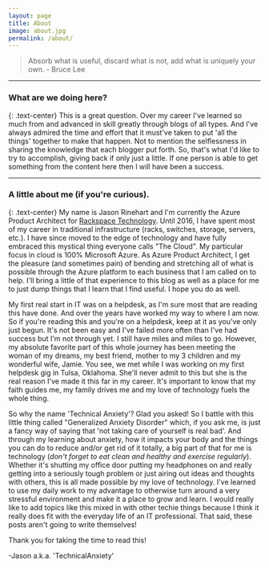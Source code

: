 ```yaml
---
layout: page
title: About
image: about.jpg
permalink: /about/
---
```




> Absorb what is useful, discard what is not, add what is uniquely your own.   - Bruce Lee


***
### What are we doing here?
{: .text-center}
This is a great question. Over my career I've learned so much from and advanced in skill greatly through blogs of all types. And I've always admired the time and effort that it must've taken to put 'all the things' together to make that happen. Not to mention the selflessness in sharing the knowledge that each blogger put forth. So, that's what I'd like to try to accomplish, giving back if only just a little. If one person is able to get something from the content here then I will have been a success.


***
### A little about me (if you're curious).
{: .text-center}
My name is Jason Rinehart and I'm currently the Azure Product Architect for [Rackspace Technology]([https://www.rackspace.com/]). Until 2016, I have spent most of my career in traditional infrastructure (racks, switches, storage, servers, etc.). I have since moved to the edge of technology and have fully embraced this mystical thing everyone calls "The Cloud". My particular focus in cloud is 100% Microsoft Azure. As Azure Product Architect, I get the pleasure (and sometimes pain) of bending and stretching all of what is possible through the Azure platform to each business that I am called on to help. I'll bring a little of that experience to this blog as well as a place for me to just dump things that I learn that I find useful. I hope you do as well. 

My first real start in IT was on a helpdesk, as I'm sure most that are reading this have done. And over the years have worked my way to where I am now. So if you're reading this and you're on a helpdesk, keep at it as you've only just begun. It's not been easy and I've failed more often than I've had success but I'm not through yet. I still have miles and miles to go. However, my absolute favorite part of this whole journey has been meeting the woman of my dreams, my best friend, mother to my 3 children and my wonderful wife, Jamie. You see, we met while I was working on my first helpdesk gig in Tulsa, Oklahoma. She'll never admit to this but she is the real reason I've made it this far in my career. It's important to know that my faith guides me, my family drives me and my love of technology fuels the whole thing.

So why the name 'Technical Anxiety'? Glad you asked! So I battle with this little thing called "Generalized Anxiety Disorder" which, if you ask me, is just a fancy way of saying that 'not taking care of yourself is real bad'. And through my learning about anxiety, how it impacts your body and the things you can do to reduce and/or get rid of it totally, a big part of that for me is technology (*don't forget to eat clean and healthy and exercise regularly*). Whether it's shutting my office door putting my headphones on and really getting into a seriously tough problem or just airing out ideas and thoughts with others, this is all made possible by my love of technology. I've learned to use my daily work to my advantage to otherwise turn around a very stressful environment and make it a place to grow and learn. I would really like to add topics like this mixed in with other techie things because I think it really does fit with the everyday life of an IT professional. That said, these posts aren't going to write themselves!

Thank you for taking the time to read this!

-Jason a.k.a. 'TechnicalAnxiety'
